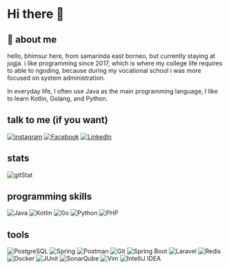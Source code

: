 # Hi there 👋

## :boy: about me

hello, bhimsur here, from samarinda east borneo, but currently staying at jogja. i like programming since 2017, which is where my college life requires to able to ngoding, because during my vocational school i was more focused on system administration. 

In everyday life, I often use Java as the main programming language, I like to learn Kotlin, Golang, and Python.

## talk to me (if you want)
[![instagram](https://img.shields.io/badge/Instagram-E4405F?style=for-the-badge&logo=instagram&logoColor=white)](https://www.instagram.com/bhimsur)
[![Facebook](https://img.shields.io/badge/Facebook-1877F2?style=for-the-badge&logo=facebook&logoColor=white)](https://facebook.com/JrSurya10)
[![LinkedIn](https://img.shields.io/badge/LinkedIn-0077B5?style=for-the-badge&logo=linkedin&logoColor=white)](https://www.linkedin.com/in/bhimantoro/)

## stats
![gitStat](https://github-readme-stats.vercel.app/api?username=bhimsur&show_icons=true&theme=dracula)

## programming skills
![Java](https://img.shields.io/badge/Java-df1e22?style=for-the-badge&logo=java&logoColor=white)
![Kotlin](https://img.shields.io/badge/Kotlin-db6420?&style=for-the-badge&logo=kotlin&logoColor=white)
![Go](https://img.shields.io/badge/Go-00ADD8?style=for-the-badge&logo=go&logoColor=white)
![Python](https://img.shields.io/badge/Python-3477ac?style=for-the-badge&logo=python&logoColor=white)
![PHP](https://img.shields.io/badge/PHP-777bb4?style=for-the-badge&logo=php&logoColor=white)

## tools
![PostgreSQL](https://img.shields.io/badge/PostgreSQL-316192?style=for-the-badge&logo=postgresql&logoColor=white)
![Spring](https://img.shields.io/badge/Spring-6DB33F?style=for-the-badge&logo=spring&logoColor=white)
![Postman](https://img.shields.io/badge/Postman-FF6C37?style=for-the-badge&logo=Postman&logoColor=white)
![Git](https://img.shields.io/badge/Git-F05032?style=for-the-badge&logo=git&logoColor=white)
![Spring Boot](https://img.shields.io/badge/Spring_Boot-F2F4F9?style=for-the-badge&logo=spring-boot)
![Laravel](https://img.shields.io/badge/Laravel-FF2D20?style=for-the-badge&logo=laravel&logoColor=white)
![Redis](https://img.shields.io/badge/redis-CC0000.svg?&style=for-the-badge&logo=redis&logoColor=white)
![Docker](https://img.shields.io/badge/Docker-2CA5E0?style=for-the-badge&logo=docker&logoColor=white)
![JUnit](https://img.shields.io/badge/JUnit5-25A162?style=for-the-badge&logo=junit5&logoColor=white)
![SonarQube](https://img.shields.io/badge/SonarQube-4e9bcd?style=for-the-badge&logo=sonarqube&logoColor=white)
![Vim](https://img.shields.io/badge/VIM-%2311AB00.svg?&style=for-the-badge&logo=vim&logoColor=white)
![IntelliJ IDEA](https://img.shields.io/badge/IntelliJIDEA-000000.svg?style=for-the-badge&logo=intellij-idea&logoColor=white)
